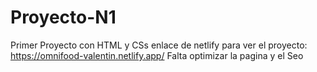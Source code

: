 # Proyecto-N1
Primer Proyecto con HTML y CSs
enlace de netlify para ver el proyecto: https://omnifood-valentin.netlify.app/
Falta optimizar la pagina y el Seo
